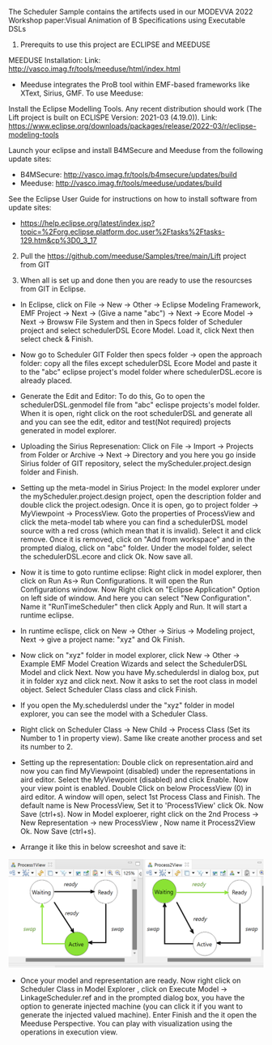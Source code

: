 The Scheduler Sample contains the artifects used in our MODEVVA 2022 Workshop paper:Visual Animation of B Specifications using Executable DSLs

1. Prerequits to use this project are ECLIPSE and MEEDUSE

MEEDUSE Installation: Link: http://vasco.imag.fr/tools/meeduse/html/index.html

- Meeduse integrates the ProB tool within EMF-based frameworks like XText, Sirius, GMF. To use Meeduse:

Install the Eclipse Modelling Tools. Any recent distribution should work (The Lift project is built on ECLISPE Version: 2021-03 (4.19.0)). Link: https://www.eclipse.org/downloads/packages/release/2022-03/r/eclipse-modeling-tools


Launch your eclipse and install B4MSecure and Meeduse from the following update sites:
- B4MSecure: http://vasco.imag.fr/tools/b4msecure/updates/build
- Meeduse: http://vasco.imag.fr/tools/meeduse/updates/build

See the Eclipse User Guide for instructions on how to install software from update sites:
- https://help.eclipse.org/latest/index.jsp?topic=%2Forg.eclipse.platform.doc.user%2Ftasks%2Ftasks-129.htm&cp%3D0_3_17

2. Pull the https://github.com/meeduse/Samples/tree/main/Lift project from GIT

3. When all is set up and done then you are ready to use the resourcses from GIT in Eclipse.

- In Eclipse, click on File -> New -> Other -> Eclipse Modeling Framework, EMF Project -> Next -> (Give a name "abc") -> Next -> Ecore Model -> Next -> Browsw File System and then in Specs folder of Scheduler project and select schedulerDSL Ecore Model. Load it, click Next then select check & Finish.

- Now go to Scheduler GIT Folder then specs folder -> open the approach folder: copy all the files except schedulerDSL Ecore Model and paste it to the "abc" eclipse project's model folder where schedulerDSL.ecore is already placed. 

- Generate the Edit and Editor: To do this, Go to  open the schedulerDSL.genmodel file from "abc" eclispe projects's model folder. When it is open, right click on the root schedulerDSL and generate all and you can see the edit, editor and test(Not required) projects generated in model explorer. 

- Uploading the Sirius Represenation: Click on File -> Import -> Projects from Folder or Archive -> Next -> Directory and you here you go inside Sirius folder of GIT repository, select the myScheduler.project.design folder and Finish. 

- Setting up the meta-model in Sirius Project: In the model explorer under the myScheduler.project.design project, open the description folder and double click the project.odesign. Once it is open, go to project folder -> MyViewpoint -> ProcessView. Goto the properties of ProcessView and click the meta-model tab where you can find a schedulerDSL model source with a red cross (which mean  that it is invalid). Select it and click remove. Once it is removed, click on "Add from workspace" and in the prompted dialog, click on "abc" folder. Under the model folder, select the schedulerDSL.ecore and click Ok. Now save all. 

- Now it is time to goto runtime eclipse: Right click in model explorer, then click on Run As-> Run Configurations. It will open the Run Configurations window. Now Right click on "Eclipse Application" Option on left side of window. And here you can select "New Configuration". Name it "RunTimeScheduler" then click Apply and Run. It will start a runtime eclipse.
 

- In runtime eclispe, click on New -> Other -> Sirius -> Modeling project, Next -> give a project name: "xyz" and Ok Finish. 

- Now click on "xyz" folder in model explorer, click New -> Other -> Example EMF Model Creation Wizards and select the SchedulerDSL Model and click Next.  Now you have My.schedulerdsl in dialog box, put it in folder xyz and click next. Now it asks to set the root class in model object. Select Scheduler Class class and click Finish. 

- If you open the My.schedulerdsl under the "xyz" folder in model explorer, you can see the model with a Scheduler Class. 

- Right click on Scheduler Class -> New Child -> Process Class (Set its Number to 1 in property view). Same like create another process and set its number to 2. 

- Setting up the representation: Double click on representation.aird and now you can find MyViewpoint (disabled) under the representations in aird editor. Select the MyViewpoint (disabled) and click Enable. Now your view point is enabled. Double Click on below ProcessView (0) in aird editor. A window will open, select 1st Process Class and Finish. The default name is New ProcessView, Set it to 'Process1View' click Ok. Now Save (ctrl+s). Now in Model exploerer, right click on the 2nd Process -> New Representation -> new ProcessView , Now name it Process2View Ok. Now Save (ctrl+s). 
- Arrange it like this in below screeshot and save it: 

![Screenshot](./Images/screenShot.png)

- Once your model and representation are ready. Now right click on Scheduler Class in Model Explorer , click on Execute Model -> LinkageScheduler.ref and in the prompted dialog box, you have the option to generate injected machine (you can click it if you want to generate the injected valued machine). Enter Finish and the it open the Meeduse Perspective. You can play with visualization using the operations in execution view. 